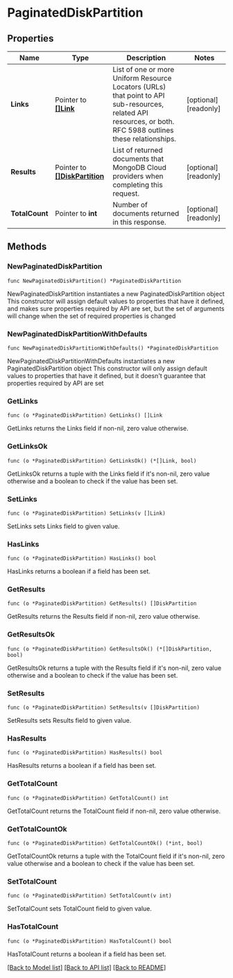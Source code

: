 # PaginatedDiskPartition

## Properties

Name | Type | Description | Notes
------------ | ------------- | ------------- | -------------
**Links** | Pointer to [**[]Link**](Link.md) | List of one or more Uniform Resource Locators (URLs) that point to API sub-resources, related API resources, or both. RFC 5988 outlines these relationships. | [optional] [readonly] 
**Results** | Pointer to [**[]DiskPartition**](DiskPartition.md) | List of returned documents that MongoDB Cloud providers when completing this request. | [optional] [readonly] 
**TotalCount** | Pointer to **int** | Number of documents returned in this response. | [optional] [readonly] 

## Methods

### NewPaginatedDiskPartition

`func NewPaginatedDiskPartition() *PaginatedDiskPartition`

NewPaginatedDiskPartition instantiates a new PaginatedDiskPartition object
This constructor will assign default values to properties that have it defined,
and makes sure properties required by API are set, but the set of arguments
will change when the set of required properties is changed

### NewPaginatedDiskPartitionWithDefaults

`func NewPaginatedDiskPartitionWithDefaults() *PaginatedDiskPartition`

NewPaginatedDiskPartitionWithDefaults instantiates a new PaginatedDiskPartition object
This constructor will only assign default values to properties that have it defined,
but it doesn't guarantee that properties required by API are set

### GetLinks

`func (o *PaginatedDiskPartition) GetLinks() []Link`

GetLinks returns the Links field if non-nil, zero value otherwise.

### GetLinksOk

`func (o *PaginatedDiskPartition) GetLinksOk() (*[]Link, bool)`

GetLinksOk returns a tuple with the Links field if it's non-nil, zero value otherwise
and a boolean to check if the value has been set.

### SetLinks

`func (o *PaginatedDiskPartition) SetLinks(v []Link)`

SetLinks sets Links field to given value.

### HasLinks

`func (o *PaginatedDiskPartition) HasLinks() bool`

HasLinks returns a boolean if a field has been set.

### GetResults

`func (o *PaginatedDiskPartition) GetResults() []DiskPartition`

GetResults returns the Results field if non-nil, zero value otherwise.

### GetResultsOk

`func (o *PaginatedDiskPartition) GetResultsOk() (*[]DiskPartition, bool)`

GetResultsOk returns a tuple with the Results field if it's non-nil, zero value otherwise
and a boolean to check if the value has been set.

### SetResults

`func (o *PaginatedDiskPartition) SetResults(v []DiskPartition)`

SetResults sets Results field to given value.

### HasResults

`func (o *PaginatedDiskPartition) HasResults() bool`

HasResults returns a boolean if a field has been set.

### GetTotalCount

`func (o *PaginatedDiskPartition) GetTotalCount() int`

GetTotalCount returns the TotalCount field if non-nil, zero value otherwise.

### GetTotalCountOk

`func (o *PaginatedDiskPartition) GetTotalCountOk() (*int, bool)`

GetTotalCountOk returns a tuple with the TotalCount field if it's non-nil, zero value otherwise
and a boolean to check if the value has been set.

### SetTotalCount

`func (o *PaginatedDiskPartition) SetTotalCount(v int)`

SetTotalCount sets TotalCount field to given value.

### HasTotalCount

`func (o *PaginatedDiskPartition) HasTotalCount() bool`

HasTotalCount returns a boolean if a field has been set.


[[Back to Model list]](../README.md#documentation-for-models) [[Back to API list]](../README.md#documentation-for-api-endpoints) [[Back to README]](../README.md)



